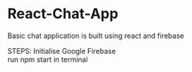 # React-Chat-App
Basic chat application is built using react and firebase

STEPS:
Initialise Google Firebase<br>
run npm start in terminal
